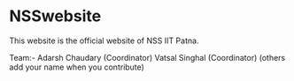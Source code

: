 # NSSwebsite

This website is the official website of NSS IIT Patna.

Team:-
Adarsh Chaudary (Coordinator) 
Vatsal Singhal (Coordinator)
(others add your name when you contribute)
